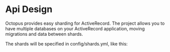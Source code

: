 <h1> Api Design </h1>

Octopus provides easy sharding for ActiveRecord. The project allows you to have multiple databases on your ActiveRecord application, moving migrations and data between shards.

The shards will be specified in config/shards.yml, like this:


